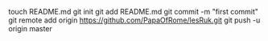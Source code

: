 touch README.md
git init
git add README.md
git commit -m "first commit"
git remote add origin https://github.com/PapaOfRome/lesRuk.git
git push -u origin master

